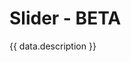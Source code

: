 <script setup>
  import Overview from './overview.md';
  import Styling from './styling.md';
  import Usage from './usage.md';
  import Dev from './code.md';
  import Accessibility from './accessibility.md';
  import data from './data.json';
  import { mapFrameworkStatuses } from '../utils.js';
</script>

# Slider - BETA

{{ data.description }}

<tabs-content variant="main">
  <template #Overview>
    <overview />
  </template>
  <template #Usage>
    <usage />
  </template>
  <template #Styling>
    <styling />
  </template>
  <template #Code>
    <dev />
  </template>
  <template #Accessibility>
    <accessibility />
  </template>
</tabs-content>

<component-questions />

